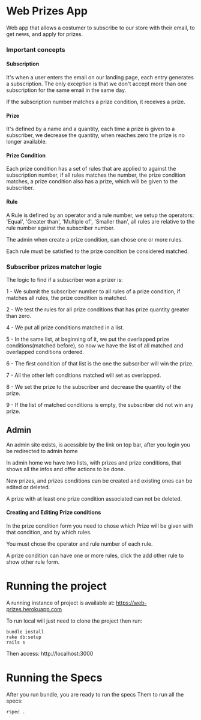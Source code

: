 # Web Prizes App

Web app that allows a costumer to subscribe to our store with their email, to get news, and apply for prizes.

### Important concepts

#### Subscription

It's when a user enters the email on our landing page, each entry generates a subscription.
The only exception is that we don't accept more than one subscription for the same email in the same day.

If the subscription number matches a prize condition, it receives a prize.

#### Prize

It's defined by a name and a quantity, each time a prize is given to a subscriber, we decrease the quantity, when reaches zero the prize is no longer available.

#### Prize Condition

Each prize condition has a set of rules that are applied to against the subscription number, if all rules matches the number, the prize condition matches, a prize condition also has a prize, which will be given to the subscriber.

#### Rule

A Rule is defined by an operator and a rule number, we setup the operators: 'Equal', 'Greater than', 'Multiple of', 'Smaller than', all rules are relative to the rule number against the subscriber number.

The admin when create a prize condition, can chose one or more rules.

Each rule must be satisfied to the prize condition be considered matched.

### Subscriber prizes matcher logic

The logic to find if a subscriber won a prizer is:

1 - We submit the subscriber number to all rules of a prize condition, if matches all rules, the prize condition is matched.

2 - We test the rules for all prize conditions that has prize quantity greater than zero.

4 - We put all prize conditions matched in a list.

5 - In the same list, at beginning of it, we put the overlapped prize conditions(matched before), so now we have the list of all matched and overlapped conditions ordered.

6 - The first condition of that list is the one the subscriber will win the prize.

7 - All the other left conditions matched will set as overlapped.

8 - We set the prize to the subscriber and decrease the quantity of the prize.

9 - If the list of matched conditions is empty, the subscriber did not win any prize.

## Admin

An admin site exists, is acessible by the link on top bar, after you login you be redirected to admin home

In admin home we have two lists, with prizes and prize conditions, that shows all the infos and offer actions to be done.

New prizes, and prizes conditions can be created and existing ones can be edited or deleted.

A prize with at least one prize condition associated can not be deleted.

#### Creating and Editing Prize conditions

In the prize condition form you need to chose which Prize will be given with that condition, and by which rules.

You must chose the operator and rule number of each rule.

A prize condition can have one or more rules, click the add other rule to show other rule form.

# Running the project

A running instance of project is available at: https://web-prizes.herokuapp.com

To run local will just need to clone the project then run:

```
bundle install
rake db:setup
rails s
```

Then access: http://localhost:3000

# Running the Specs

After you run bundle, you are ready to run the specs
Them to run all the specs:

```
rspec .
```
